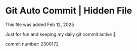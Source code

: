 # Git Auto Commit | Hidden File

This file was added Feb 12, 2025

Just for fun and keeping my daily git commit active 🤪

commit number: 2300172
